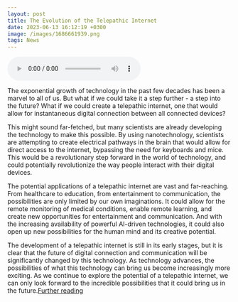 ```yaml
--- 
layout: post 
title: The Evolution of the Telepathic Internet
date: 2023-06-13 16:12:19 +0300 
image: /images/1686661939.png
tags: News 
--- 
```


<audio controls>
        <source src="/audios/1686661939.mp3" type="audio/mpeg">
        Your browser does not support the audio element.
      </audio>

The exponential growth of technology in the past few decades has been a marvel to all of us. But what if we could take it a step further - a step into the future? What if we could create a telepathic internet, one that would allow for instantaneous digital connection between all connected devices? 

This might sound far-fetched, but many scientists are already developing the technology to make this possible. By using nanotechnology, scientists are attempting to create electrical pathways in the brain that would allow for direct access to the internet, bypassing the need for keyboards and mice. This would be a revolutionary step forward in the world of technology, and could potentially revolutionize the way people interact with their digital devices. 

The potential applications of a telepathic internet are vast and far-reaching. From healthcare to education, from entertainment to communication, the possibilities are only limited by our own imaginations. It could allow for the remote monitoring of medical conditions, enable remote learning, and create new opportunities for entertainment and communication. And with the increasing availability of powerful AI-driven technologies, it could also open up new possibilities for the human mind and its creative potential. 

The development of a telepathic internet is still in its early stages, but it is clear that the future of digital connection and communication will be significantly changed by this technology. As technology advances, the possibilities of what this technology can bring us become increasingly more exciting. As we continue to explore the potential of a telepathic internet, we can only look forward to the incredible possibilities that it could bring us in the future.[Further reading](www.example.com)